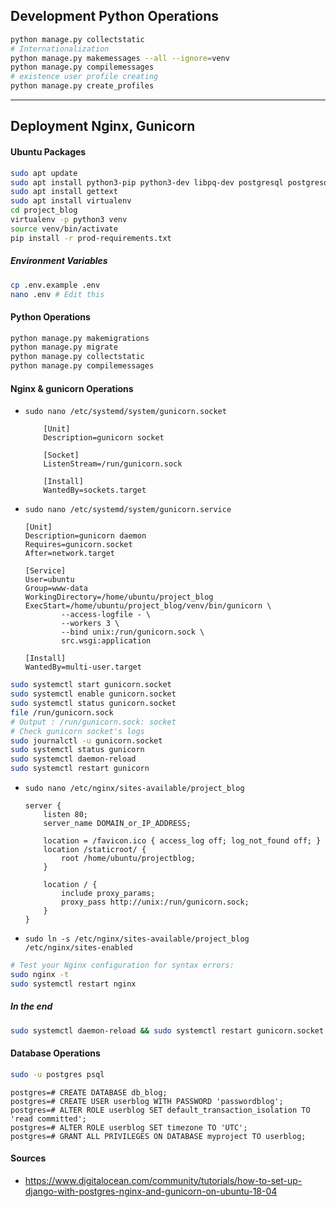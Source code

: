 ## Development Python Operations
```bash
python manage.py collectstatic
# Internationalization
python manage.py makemessages --all --ignore=venv
python manage.py compilemessages
# existence user profile creating
python manage.py create_profiles
```
---
## Deployment Nginx, Gunicorn
#### Ubuntu Packages
```bash
sudo apt update
sudo apt install python3-pip python3-dev libpq-dev postgresql postgresql-contrib nginx curl
sudo apt install gettext
sudo apt install virtualenv
cd project_blog
virtualenv -p python3 venv
source venv/bin/activate
pip install -r prod-requirements.txt
```
##### Environment Variables
```bash
cp .env.example .env
nano .env # Edit this

```
#### Python Operations
```bash
python manage.py makemigrations
python manage.py migrate
python manage.py collectstatic
python manage.py compilemessages

```

#### Nginx & gunicorn Operations
- `sudo nano /etc/systemd/system/gunicorn.socket`
    ```raw
        [Unit]
        Description=gunicorn socket

        [Socket]
        ListenStream=/run/gunicorn.sock

        [Install]
        WantedBy=sockets.target
    ```
- `sudo nano /etc/systemd/system/gunicorn.service`
    ```raw
    [Unit]
    Description=gunicorn daemon
    Requires=gunicorn.socket
    After=network.target

    [Service]
    User=ubuntu
    Group=www-data
    WorkingDirectory=/home/ubuntu/project_blog
    ExecStart=/home/ubuntu/project_blog/venv/bin/gunicorn \
            --access-logfile - \
            --workers 3 \
            --bind unix:/run/gunicorn.sock \
            src.wsgi:application

    [Install]
    WantedBy=multi-user.target

    ```
```bash
sudo systemctl start gunicorn.socket
sudo systemctl enable gunicorn.socket
sudo systemctl status gunicorn.socket
file /run/gunicorn.sock
# Output : /run/gunicorn.sock: socket
# Check gunicorn socket's logs
sudo journalctl -u gunicorn.socket
sudo systemctl status gunicorn
sudo systemctl daemon-reload
sudo systemctl restart gunicorn
```
- `sudo nano /etc/nginx/sites-available/project_blog`
    ```raw
    server {
        listen 80;
        server_name DOMAIN_or_IP_ADDRESS;

        location = /favicon.ico { access_log off; log_not_found off; }
        location /staticroot/ {
            root /home/ubuntu/projectblog;
        }

        location / {
            include proxy_params;
            proxy_pass http://unix:/run/gunicorn.sock;
        }
    }

    ```
- `sudo ln -s /etc/nginx/sites-available/project_blog /etc/nginx/sites-enabled`
```bash
# Test your Nginx configuration for syntax errors:
sudo nginx -t
sudo systemctl restart nginx
```

##### In the end
```bash
sudo systemctl daemon-reload && sudo systemctl restart gunicorn.socket gunicorn.service nginx
```

#### Database Operations
```bash
sudo -u postgres psql
```
```psql
postgres=# CREATE DATABASE db_blog;
postgres=# CREATE USER userblog WITH PASSWORD 'passwordblog';
postgres=# ALTER ROLE userblog SET default_transaction_isolation TO 'read committed';
postgres=# ALTER ROLE userblog SET timezone TO 'UTC';
postgres=# GRANT ALL PRIVILEGES ON DATABASE myproject TO userblog;

```


#### Sources
- https://www.digitalocean.com/community/tutorials/how-to-set-up-django-with-postgres-nginx-and-gunicorn-on-ubuntu-18-04